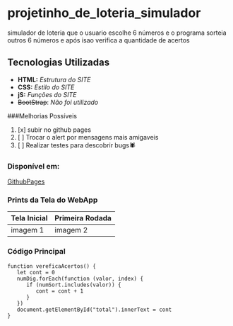 # projetinho_de_loteria_simulador
simulador de loteria que o usuario escolhe 6 números 
e o programa sorteia outros 6 números e após isao
verifica a quantidade de acertos

## Tecnologias Utilizadas
- **HTML:** _Estrutura do SITE_
- **CSS:** _Estilo do SITE_
- **jS:** _Funções do SITE_
- ~~BootStrap~~: _Não foi utilizado_

###Melhorias Possíveis
1. [x] subir no github pages
2. [ ] Trocar o alert por mensagens mais amigaveis
3. [ ] Realizar testes para descobrir bugs🕷


### Disponível em:
[GithubPages](https://wendelzin10.github.io/projetinho_de_loteria_simulador/)

### Prints da Tela do WebApp

| Tela Inicial | Primeira Rodada | 
|--------------|-----------------|
| imagem 1     | imagem 2        |


### Código Principal
```js: 
function vereficaAcertos() {
   let cont = 0
   numDig.forEach(function (valor, index) {
      if (numSort.includes(valor)) {
         cont = cont + 1
      }
   })
   document.getElementById("total").innerText = cont
}
```